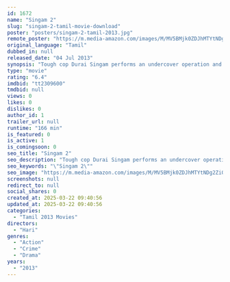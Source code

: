 ```yaml
---
id: 1672
name: "Singam 2"
slug: "singam-2-tamil-movie-download"
poster: "posters/singam-2-tamil-2013.jpg"
remote_poster: "https://m.media-amazon.com/images/M/MV5BMjk0ZDJhMTYtNDg2Zi00NjU0LTg5ODgtYzIxNjUzOGMwYjhmXkEyXkFqcGc@._V1_SX300.jpg"
original_language: "Tamil"
dubbed_in: null
released_date: "04 Jul 2013"
synopsis: "Tough cop Durai Singam performs an undercover operation and identifies some nefarious activities in the seas around the coastal town."
type: "movie"
rating: "6.4"
imdbid: "tt2309600"
tmdbid: null
views: 0
likes: 0
dislikes: 0
author_id: 1
trailer_url: null
runtime: "166 min"
is_featured: 0
is_active: 1
is_comingsoon: 0
seo_title: "Singam 2"
seo_description: "Tough cop Durai Singam performs an undercover operation and identifies some nefarious activities in the seas around the coastal town."
seo_keywords: "\"Singam 2\""
seo_image: "https://m.media-amazon.com/images/M/MV5BMjk0ZDJhMTYtNDg2Zi00NjU0LTg5ODgtYzIxNjUzOGMwYjhmXkEyXkFqcGc@._V1_SX300.jpg"
screenshots: null
redirect_to: null
social_shares: 0
created_at: 2025-03-22 09:40:56
updated_at: 2025-03-22 09:40:56
categories:
  - "Tamil 2013 Movies"
directors:
  - "Hari"
genres:
  - "Action"
  - "Crime"
  - "Drama"
years:
  - "2013"
---
```

